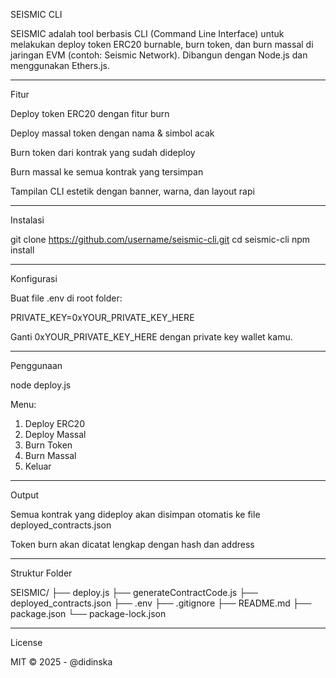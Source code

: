 SEISMIC CLI

SEISMIC adalah tool berbasis CLI (Command Line Interface) untuk melakukan deploy token ERC20 burnable, burn token, dan burn massal di jaringan EVM (contoh: Seismic Network). Dibangun dengan Node.js dan menggunakan Ethers.js.


---

Fitur

Deploy token ERC20 dengan fitur burn

Deploy massal token dengan nama & simbol acak

Burn token dari kontrak yang sudah dideploy

Burn massal ke semua kontrak yang tersimpan

Tampilan CLI estetik dengan banner, warna, dan layout rapi



---

Instalasi

git clone https://github.com/username/seismic-cli.git
cd seismic-cli
npm install


---

Konfigurasi

Buat file .env di root folder:

PRIVATE_KEY=0xYOUR_PRIVATE_KEY_HERE

Ganti 0xYOUR_PRIVATE_KEY_HERE dengan private key wallet kamu.


---

Penggunaan

node deploy.js

Menu:

1. Deploy ERC20
2. Deploy Massal
3. Burn Token
4. Burn Massal
0. Keluar


---

Output

Semua kontrak yang dideploy akan disimpan otomatis ke file deployed_contracts.json

Token burn akan dicatat lengkap dengan hash dan address



---

Struktur Folder

SEISMIC/
├── deploy.js
├── generateContractCode.js
├── deployed_contracts.json
├── .env
├── .gitignore
├── README.md
├── package.json
└── package-lock.json


---

License

MIT © 2025 - @didinska

